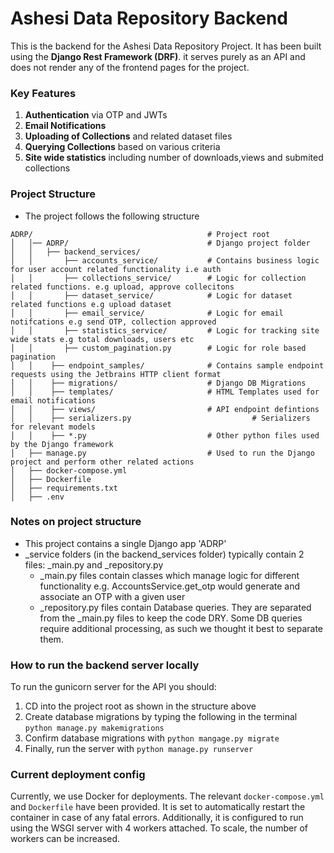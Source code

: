 # Ashesi Data Repository Backend

This is the backend for the Ashesi Data Repository Project.
It has been built using the **Django Rest Framework (DRF)**. 
it serves purely as an API and does not render any of the frontend pages for the project.

### Key Features
1. **Authentication** via OTP and JWTs
2. **Email Notifications** 
3. **Uploading of Collections** and related dataset files
4. **Querying Collections** based on various criteria
5. **Site wide statistics** including number of downloads,views and submited collections


### Project Structure
-   The project follows the following structure

```
ADRP/                                       # Project root
│   │── ADRP/                               # Django project folder
│   │   ├── backend_services/
│   │       ├── accounts_service/           # Contains business logic for user account related functionality i.e auth
│   │       ├── collections_service/        # Logic for collection related functions. e.g upload, approve collecitons
│   │       ├── dataset_service/            # Logic for dataset related functions e.g upload dataset
│   │       ├── email_service/              # Logic for email notifcations e.g send OTP, collection approved 
│   │       ├── statistics_service/         # Logic for tracking site wide stats e.g total downloads, users etc
│   │       ├── custom_pagination.py        # Logic for role based pagination
│   │    ├── endpoint_samples/              # Contains sample endpoint requests using the Jetbrains HTTP client format
│   │    ├── migrations/                    # Django DB Migrations
│   │    ├── templates/                     # HTML Templates used for email notifications
│   │    ├── views/                         # API endpoint defintions
│   │    ├── serializers.py                           # Serializers for relevant models
│   │    ├── *.py                           # Other python files used by the Django framework
│   ├── manage.py                           # Used to run the Django project and perform other related actions
│   ├── docker-compose.yml
│   ├── Dockerfile
│   ├── requirements.txt
│   ├── .env     
```

### Notes on project structure
- This project contains a single Django app 'ADRP'
- _service folders (in the backend_services folder) typically contain 2 files: _main.py and _repository.py
  - _main.py files contain classes which manage logic for different functionality e.g. AccountsService.get_otp would generate
  and associate an OTP with a given user
  - _repository.py files contain Database queries. They are separated from the _main.py files to keep the code DRY. Some DB queries require
  additional processing, as such we thought it best to separate them.


### How to run the backend server locally
To run the gunicorn server for the API you should:
1. CD into the project root as shown in the structure above
2. Create database migrations by typing the following in the terminal
```python manage.py makemigrations```
3. Confirm database migrations with ```python mangage.py migrate```
4. Finally, run the server with ```python manage.py runserver```


### Current deployment config
Currently, we use Docker for deployments. The relevant ```docker-compose.yml``` and ```Dockerfile``` have been provided.
It is set to automatically restart the container in case of any fatal errors. Additionally, it is configured to run using 
the WSGI server with 4 workers attached. To scale, the number of workers can be increased.



